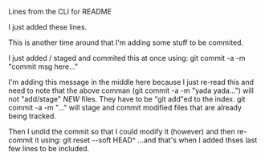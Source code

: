Lines from the CLI for README

I just added these lines.

This is another time around that I'm adding some stuff to be commited.

I just added / staged and commited this at once using:
	git commit -a -m "commit msg here..."

I'm adding this message in the middle here because I just re-read this and need to note that the above comman (git commit -a -m "yada yada...") will not "add/stage" *NEW* files.  They have to be "git add"ed to the index. git commit -a -m "..." will stage and commit modified files that are already being tracked.

Then I undid the commit so that I could modify it (however) and then re-commit it using:
	git reset --soft HEAD^
...and that's when I added thses last few lines to be included.
